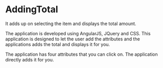 # AddingTotal
It adds up on selecting the item and displays the total amount.

The application is developed using AngularJS, JQuery and CSS. This application is designed to let the user add the attributes and the applications adds the total and displays it for you.

The application has four attributes that you can click on. The application directly adds it for you.
